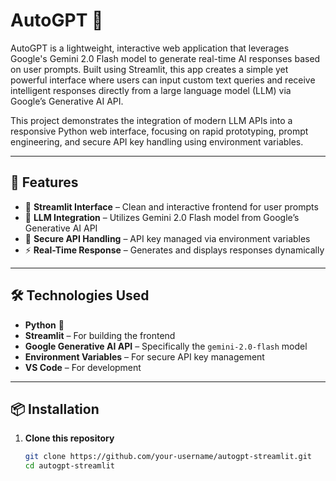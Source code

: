 # AutoGPT 💬

AutoGPT is a lightweight, interactive web application that leverages Google's Gemini 2.0 Flash model to generate real-time AI responses based on user prompts. Built using Streamlit, this app creates a simple yet powerful interface where users can input custom text queries and receive intelligent responses directly from a large language model (LLM) via Google’s Generative AI API.

This project demonstrates the integration of modern LLM APIs into a responsive Python web interface, focusing on rapid prototyping, prompt engineering, and secure API key handling using environment variables.

---

## 🚀 Features

- 🔌 **Streamlit Interface** – Clean and interactive frontend for user prompts
- 🤖 **LLM Integration** – Utilizes Gemini 2.0 Flash model from Google’s Generative AI API
- 🔐 **Secure API Handling** – API key managed via environment variables
- ⚡ **Real-Time Response** – Generates and displays responses dynamically

---

## 🛠️ Technologies Used

- **Python** 🐍
- **Streamlit** – For building the frontend
- **Google Generative AI API** – Specifically the `gemini-2.0-flash` model
- **Environment Variables** – For secure API key management
- **VS Code** – For development

---

## 📦 Installation

1. **Clone this repository**  
   ```bash
   git clone https://github.com/your-username/autogpt-streamlit.git
   cd autogpt-streamlit

